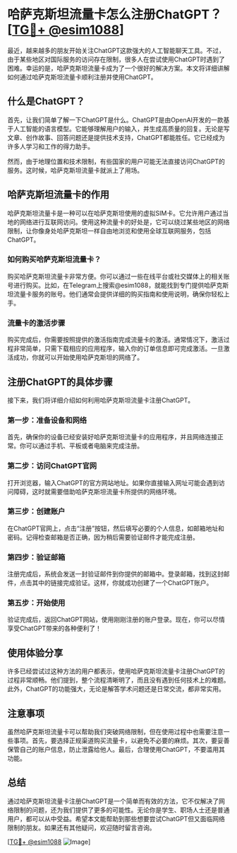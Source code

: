 # 哈萨克斯坦流量卡怎么注册ChatGPT？[[TG💪+ @esim1088](https://t.me/s/esim1088)]

最近，越来越多的朋友开始关注ChatGPT这款强大的人工智能聊天工具。不过，由于某些地区对国际服务的访问存在限制，很多人在尝试使用ChatGPT时遇到了困难。幸运的是，哈萨克斯坦流量卡成为了一个很好的解决方案。本文将详细讲解如何通过哈萨克斯坦流量卡顺利注册并使用ChatGPT。

## 什么是ChatGPT？

首先，让我们简单了解一下ChatGPT是什么。ChatGPT是由OpenAI开发的一款基于人工智能的语言模型。它能够理解用户的输入，并生成高质量的回复。无论是写文章、创作故事、回答问题还是提供技术支持，ChatGPT都能胜任。它已经成为许多人学习和工作的得力助手。

然而，由于地理位置和技术限制，有些国家的用户可能无法直接访问ChatGPT的服务。这时候，哈萨克斯坦流量卡就派上了用场。

## 哈萨克斯坦流量卡的作用

哈萨克斯坦流量卡是一种可以在哈萨克斯坦使用的虚拟SIM卡。它允许用户通过当地的网络进行互联网访问。使用这种流量卡的好处是，它可以绕过某些地区的网络限制，让你像身处哈萨克斯坦一样自由地浏览和使用全球互联网服务，包括ChatGPT。

### 如何购买哈萨克斯坦流量卡？

购买哈萨克斯坦流量卡非常方便。你可以通过一些在线平台或社交媒体上的相关账号进行购买。比如，在Telegram上搜索@esim1088，就能找到专门提供哈萨克斯坦流量卡服务的账号。他们通常会提供详细的购买指南和使用说明，确保你轻松上手。

### 流量卡的激活步骤

购买完成后，你需要按照提供的激活指南完成流量卡的激活。通常情况下，激活过程非常简单，只需下载相应的应用程序，输入你的订单信息即可完成激活。一旦激活成功，你就可以开始使用哈萨克斯坦的网络了。

## 注册ChatGPT的具体步骤

接下来，我们将详细介绍如何利用哈萨克斯坦流量卡注册ChatGPT。

### 第一步：准备设备和网络

首先，确保你的设备已经安装好哈萨克斯坦流量卡的应用程序，并且网络连接正常。你可以通过手机、平板或者电脑来完成注册。

### 第二步：访问ChatGPT官网

打开浏览器，输入ChatGPT的官方网站地址。如果你直接输入网址可能会遇到访问障碍，这时就需要借助哈萨克斯坦流量卡所提供的网络环境。

### 第三步：创建账户

在ChatGPT官网上，点击“注册”按钮，然后填写必要的个人信息，如邮箱地址和密码。记得检查邮箱是否正确，因为稍后需要验证邮件才能完成注册。

### 第四步：验证邮箱

注册完成后，系统会发送一封验证邮件到你提供的邮箱中。登录邮箱，找到这封邮件，点击其中的链接完成验证。这样，你就成功创建了一个ChatGPT账户。

### 第五步：开始使用

验证完成后，返回ChatGPT网站，使用刚刚注册的账户登录。现在，你可以尽情享受ChatGPT带来的各种便利了！

## 使用体验分享

许多已经尝试过这种方法的用户都表示，使用哈萨克斯坦流量卡注册ChatGPT的过程非常顺畅。他们提到，整个流程清晰明了，而且没有遇到任何技术上的难题。此外，ChatGPT的功能强大，无论是解答学术问题还是日常交流，都非常实用。

## 注意事项

虽然哈萨克斯坦流量卡可以帮助我们突破网络限制，但在使用过程中也需要注意一些事项。首先，要选择正规渠道购买流量卡，以避免不必要的麻烦。其次，要妥善保管自己的账户信息，防止泄露给他人。最后，合理使用ChatGPT，不要滥用其功能。

## 总结

通过哈萨克斯坦流量卡注册ChatGPT是一个简单而有效的方法，它不仅解决了网络限制的问题，还为我们提供了更多的可能性。无论你是学生、职场人士还是普通用户，都可以从中受益。希望本文能帮助到那些想要尝试ChatGPT但又面临网络限制的朋友。如果还有其他疑问，欢迎随时留言咨询。

[[TG💪+ @esim1088](https://t.me/s/esim1088) ![Image](https://i.postimg.cc/4NQfJmqS/Snipaste-2025-05-13-00-14-12.png)]